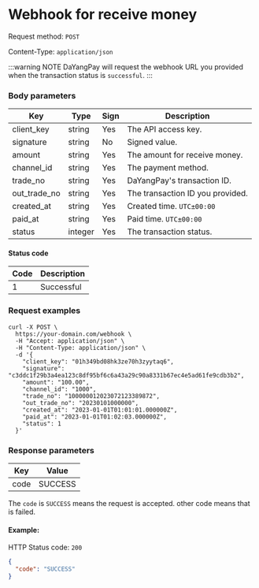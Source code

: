 # Webhook for receive money 

Request method: `POST`

Content-Type: `application/json`

:::warning NOTE
DaYangPay will request the webhook URL you provided when the transaction status is `successful`.
:::

### Body parameters <Badge type="tip" text="Body" vertical="top" />

| Key          | Type    | Sign | Description                      |
|--------------|---------|------|----------------------------------|
| client_key   | string  | Yes  | The API access key.              |
| signature    | string  | No   | Signed value.                    |
| amount       | string  | Yes  | The amount for receive money.    |
| channel_id   | string  | Yes  | The payment method.              |
| trade_no     | string  | Yes  | DaYangPay's transaction ID.      |
| out_trade_no | string  | Yes  | The transaction ID you provided. |
| created_at   | string  | Yes  | Created time. `UTC±00:00`        |
| paid_at      | string  | Yes  | Paid time. `UTC±00:00`           |
| status       | integer | Yes  | The transaction status.          |

#### Status code

| Code | Description |
|------|-------------|
| 1    | Successful  |

### Request examples

```shell{11,14}
curl -X POST \
  https://your-domain.com/webhook \
  -H "Accept: application/json" \
  -H "Content-Type: application/json" \
  -d '{
    "client_key": "01h349bd08hk3ze70h3zyytaq6",
    "signature": "c3ddc1f29b3a4ea123c8df95bf6c6a43a29c90a8331b67ec4e5ad61fe9cdb3b2",
    "amount": "100.00",
    "channel_id": "1000",
    "trade_no": "100000012023072123389872",
    "out_trade_no": "20230101000000",
    "created_at": "2023-01-01T01:01:01.000000Z",
    "paid_at": "2023-01-01T01:02:03.000000Z",
    "status": 1
  }'
```

### Response parameters

| Key  | Value    |
|------|----------|
| code | SUCCESS  |

The `code` is `SUCCESS` means the request is accepted. other code means that is failed.

#### Example:

HTTP Status code: `200`

```json
{
  "code": "SUCCESS"
}
```
